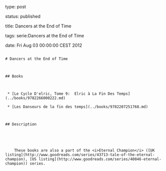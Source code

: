type: post
status: published
title: Dancers at the End of Time
tags: serie:Dancers at the End of Time
date: Fri Aug 03 00:00:00 CEST 2012
~~~~~~
# Dancers at the End of Time

## Books

 * [Le Cycle D'elric, Tome 9:  Elric à La Fin Des Temps](../books/9782266000222.md)
 * [Les Danseurs de la fin des temps](../books/9782207251768.md)

## Description


    These books are also a part of the <i>Eternal Champion</i> ([UK listing](http://www.goodreads.com/series/43713-tale-of-the-eternal-champion), [US listing](http://www.goodreads.com/series/40846-eternal-champion)) series.


